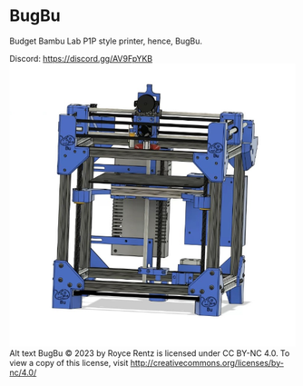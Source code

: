 # BugBu
Budget Bambu Lab P1P style printer, hence, BugBu. 

Discord:  https://discord.gg/AV9FpYKB
![Alt text](Images/Front.jpg)
Alt text BugBu © 2023 by Royce Rentz is licensed under CC BY-NC 4.0. To view a copy of this license, visit http://creativecommons.org/licenses/by-nc/4.0/

